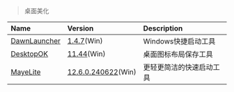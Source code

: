 > 桌面美化

| Name           | Version                       | Description              |
| :------------- | :---------------------------- | :----------------------- |
| [DawnLauncher] | [1.4.7][D-Down](Win)          | Windows快捷启动工具      |
| [DesktopOK]    | [11.44][DO-Down](Win)         | 桌面图标布局保存工具     |
| [MayeLite]     | [12.6.0.240622][ML-Down](Win) | 更轻更简洁的快速启动工具 |

[DawnLauncher]: https://dawnlauncher.com/ '跳转主页'
[D-Down]: https://github.com/fanchenio/DawnLauncher/releases '跳转下载页'
[DesktopOK]: https://www.softwareok.com/?seite=Freeware/DesktopOK '跳转主页'
[DO-Down]: https://www.softwareok.com/?Download=DesktopOK '跳转下载页'
[MayeLite]: https://t.arae.cc/p-25804/ '跳转主页'
[ML-Down]: https://github.com/25H/MayeLite/releases '跳转下载页'
